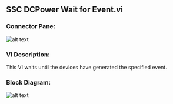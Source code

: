## **SSC DCPower Wait for Event.vi**
### Connector Pane:
![alt text](/DCPower/SSC%20DCPower/Triggers%20and%20Events/SSC%20DCPower%20Wait%20for%20Event.vic.png "SSC DCPower Wait for Event.vi connector pane")

### VI Description:
This VI waits until the devices have generated the specified event.

### Block Diagram:
![alt text](/DCPower/SSC%20DCPower/Triggers%20and%20Events/SSC%20DCPower%20Wait%20for%20Event.vid.png "SSC DCPower Wait for Event.vi block diagram")
